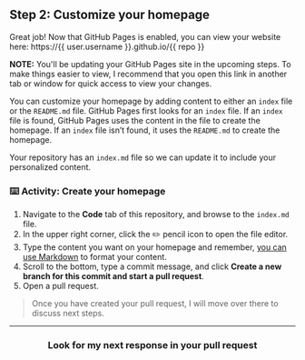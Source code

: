 ## Step 2: Customize your homepage

Great job! Now that GitHub Pages is enabled, you can view your website here: https://{{ user.username }}.github.io/{{ repo }} 

__NOTE:__ You'll be updating your GitHub Pages site in the upcoming steps. To make things easier to view, I recommend that you open this link in another tab or window for quick access to view your changes.

You can customize your homepage by adding content to either an `index` file or the `README.md` file. GitHub Pages first looks for an `index` file. If an `index` file is found, GitHub Pages uses the content in the file to create the homepage. If an `index` file isn’t found, it uses the `README.md` to create the homepage.

Your repository has an `index.md` file so we can update it to include your personalized content.

### :keyboard: Activity: Create your homepage

1. Navigate to the **Code** tab of this repository, and browse to the `index.md` file.
1. In the upper right corner, click the :pencil2: pencil icon to open the file editor.
1. Type the content you want on your homepage and remember, [you can use Markdown](https://help.github.com/articles/basic-writing-and-formatting-syntax/) to format your content.
1. Scroll to the bottom, type a commit message, and click **Create a new branch for this commit and start a pull request**.
1. Open a pull request.

> Once you have created your pull request, I will move over there to discuss next steps.

<hr>
<h3 align="center">Look for my next response in your pull request</h3>
